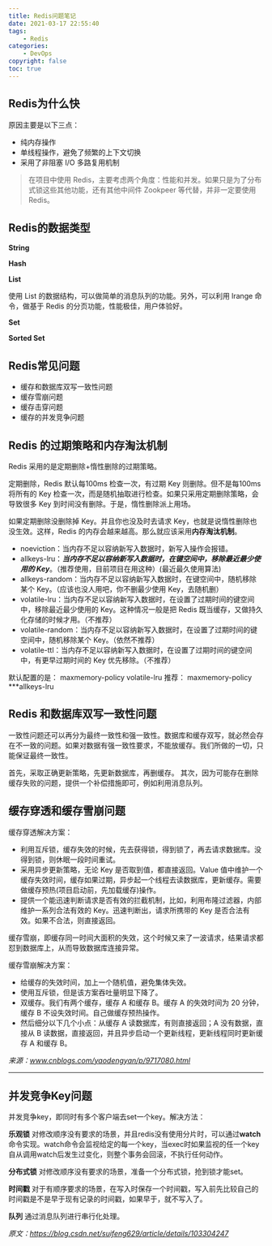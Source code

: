 ```yaml
---
title: Redis问题笔记
date: 2021-03-17 22:55:40
tags:
    - Redis
categories:
    - DevOps
copyright: false
toc: true
---
```




## Redis为什么快

原因主要是以下三点：
- 纯内存操作
- 单线程操作，避免了频繁的上下文切换
- 采用了非阻塞 I/O 多路复用机制

<!-- more -->



> 在项目中使用 Redis，主要考虑两个角度：性能和并发。如果只是为了分布式锁这些其他功能，还有其他中间件 Zookpeer 等代替，并非一定要使用 Redis。



## Redis的数据类型

**String**

**Hash**

**List**

使用 List 的数据结构，可以做简单的消息队列的功能。另外，可以利用 lrange 命令，做基于 Redis 的分页功能，性能极佳，用户体验好。

**Set**

**Sorted Set**



## Redis常见问题

- 缓存和数据库双写一致性问题
- 缓存雪崩问题
- 缓存击穿问题
- 缓存的并发竞争问题



## Redis 的过期策略和内存淘汰机制

Redis 采用的是定期删除+惰性删除的过期策略。

定期删除，Redis 默认每100ms 检查一次，有过期 Key 则删除。但不是每100ms 将所有的 Key 检查一次，而是随机抽取进行检查。如果只采用定期删除策略，会导致很多 Key 到时间没有删除。于是，惰性删除派上用场。

如果定期删除没删除掉 Key。并且你也没及时去请求 Key，也就是说惰性删除也没生效。这样，Redis 的内存会越来越高。那么就应该采用**内存淘汰机制**。

- noeviction：当内存不足以容纳新写入数据时，新写入操作会报错。
- allkeys-lru：***当内存不足以容纳新写入数据时，在键空间中，移除最近最少使用的 Key***。（推荐使用，目前项目在用这种）(最近最久使用算法)
- allkeys-random：当内存不足以容纳新写入数据时，在键空间中，随机移除某个 Key。（应该也没人用吧，你不删最少使用 Key，去随机删）
- volatile-lru：当内存不足以容纳新写入数据时，在设置了过期时间的键空间中，移除最近最少使用的 Key。这种情况一般是把 Redis 既当缓存，又做持久化存储的时候才用。（不推荐）
- volatile-random：当内存不足以容纳新写入数据时，在设置了过期时间的键空间中，随机移除某个 Key。（依然不推荐）
- volatile-ttl：当内存不足以容纳新写入数据时，在设置了过期时间的键空间中，有更早过期时间的 Key 优先移除。（不推荐）

默认配置的是： maxmemory-policy volatile-lru
推荐： maxmemory-policy ***allkeys-lru



## Redis 和数据库双写一致性问题

一致性问题还可以再分为最终一致性和强一致性。数据库和缓存双写，就必然会存在不一致的问题。如果对数据有强一致性要求，不能放缓存。我们所做的一切，只能保证最终一致性。

首先，采取正确更新策略，先更新数据库，再删缓存。
其次，因为可能存在删除缓存失败的问题，提供一个补偿措施即可，例如利用消息队列。



## 缓存穿透和缓存雪崩问题

缓存穿透解决方案：
- 利用互斥锁，缓存失效的时候，先去获得锁，得到锁了，再去请求数据库。没得到锁，则休眠一段时间重试。
- 采用异步更新策略，无论 Key 是否取到值，都直接返回。Value 值中维护一个缓存失效时间，缓存如果过期，异步起一个线程去读数据库，更新缓存。需要做缓存预热(项目启动前，先加载缓存)操作。
- 提供一个能迅速判断请求是否有效的拦截机制，比如，利用布隆过滤器，内部维护一系列合法有效的 Key。迅速判断出，请求所携带的 Key 是否合法有效。如果不合法，则直接返回。


缓存雪崩，即缓存同一时间大面积的失效，这个时候又来了一波请求，结果请求都怼到数据库上，从而导致数据库连接异常。



缓存雪崩解决方案：
- 给缓存的失效时间，加上一个随机值，避免集体失效。
- 使用互斥锁，但是该方案吞吐量明显下降了。
- 双缓存。我们有两个缓存，缓存 A 和缓存 B。缓存 A 的失效时间为 20 分钟，缓存 B 不设失效时间。自己做缓存预热操作。
- 然后细分以下几个小点：从缓存 A 读数据库，有则直接返回；A 没有数据，直接从 B 读数据，直接返回，并且异步启动一个更新线程，更新线程同时更新缓存 A 和缓存 B。


*来源：www.cnblogs.com/yaodengyan/p/9717080.html*



---



## 并发竞争Key问题

并发竞争key，即同时有多个客户端去set一个key。解决方法：

**乐观锁**
对修改顺序没有要求的场景，并且redis没有使用分片时，可以通过**watch**命令实现。watch命令会监视给定的每一个key，当exec时如果监视的任一个key自从调用watch后发生过变化，则整个事务会回滚，不执行任何动作。


**分布式锁**
对修改顺序没有要求的场景，准备一个分布式锁，抢到锁才能set。

**时间戳**
对于有顺序要求的场景，在写入时保存一个时间戳，写入前先比较自己的时间戳是不是早于现有记录的时间戳，如果早于，就不写入了。

**队列**
通过消息队列进行串行化处理。



*原文：<https://blog.csdn.net/suifeng629/article/details/103304247>*